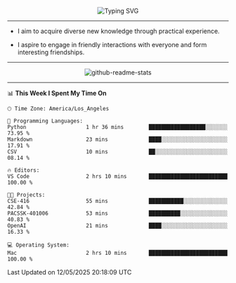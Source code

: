 <p align="center">
  <img src="https://readme-typing-svg.demolab.com?font=Fira+Code&weight=500&size=32&duration=2500&pause=1600&center=true&vCenter=true&random=false&width=1024&height=64&lines=Hi+there+%F0%9F%91%8B;I'm+delighted+you+could+make+it+here+%F0%9F%8E%89;I'm+Harry%2C+a+college+student+still+finding+my+way" alt="Typing SVG" />
</p>


---


- I aim to acquire diverse new knowledge through practical experience.

- I aspire to engage in friendly interactions with everyone and form interesting friendships.


---


<p align="center">
  <img src="https://github-readme-stats.vercel.app/api?username=Harry-Jing&show_icons=true" alt="github-readme-stats"/>
</p>


---

<!--START_SECTION:waka-->
📊 **This Week I Spent My Time On** 

```text
🕑︎ Time Zone: America/Los_Angeles

💬 Programming Languages: 
Python                   1 hr 36 mins        ██████████████████░░░░░░░   73.95 % 
Markdown                 23 mins             ████░░░░░░░░░░░░░░░░░░░░░   17.91 % 
CSV                      10 mins             ██░░░░░░░░░░░░░░░░░░░░░░░   08.14 % 

🔥 Editors: 
VS Code                  2 hrs 10 mins       █████████████████████████   100.00 % 

🐱‍💻 Projects: 
CSE-416                  55 mins             ███████████░░░░░░░░░░░░░░   42.84 % 
PACSSK-401006            53 mins             ██████████░░░░░░░░░░░░░░░   40.83 % 
OpenAI                   21 mins             ████░░░░░░░░░░░░░░░░░░░░░   16.33 % 

💻 Operating System: 
Mac                      2 hrs 10 mins       █████████████████████████   100.00 % 
```


 Last Updated on 12/05/2025 20:18:09 UTC
<!--END_SECTION:waka-->
